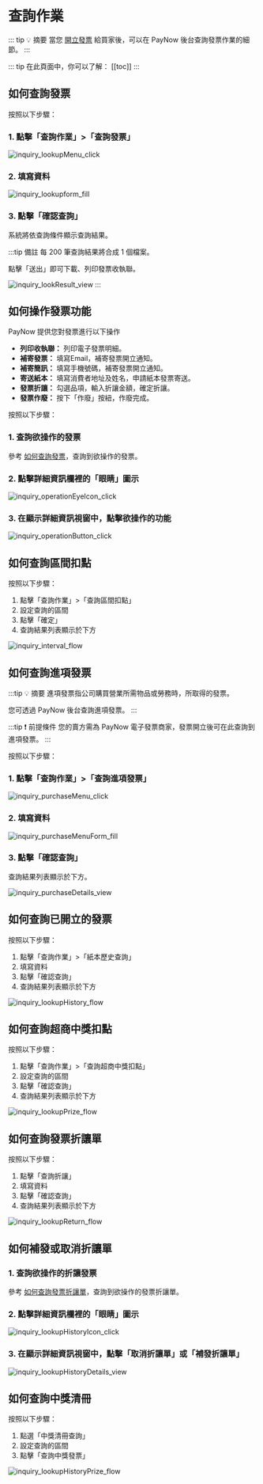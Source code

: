 # 查詢作業

::: tip 💡 摘要
當您 [開立發票](./generation.md) 給買家後，可以在 PayNow 後台查詢發票作業的細節。
:::

::: tip 在此頁面中，你可以了解：
[[toc]]
:::

## 如何查詢發票

按照以下步驟：
### 1. 點擊「查詢作業」>「查詢發票」

![inquiry_lookupMenu_click](./images/inquiry/inquiry_lookupMenu_click.png)

### 2. 填寫資料

![inquiry_lookupform_fill](./images/inquiry/inquiry_lookupform_fill.png)

### 3. 點擊「確認查詢」

系統將依查詢條件顯示查詢結果。

:::tip 備註
每 200 筆查詢結果將合成 1 個檔案。

點擊「送出」即可下載、列印發票收執聯。

![inquiry_lookResult_view](./images/inquiry/inquiry_lookResult_view.png)
:::

## 如何操作發票功能

PayNow 提供您對發票進行以下操作
- **列印收執聯：** 列印電子發票明細。
- **補寄發票：** 填寫Email，補寄發票開立通知。
- **補寄簡訊：** 填寫手機號碼，補寄發票開立通知。
- **寄送紙本：** 填寫消費者地址及姓名，申請紙本發票寄送。
- **發票折讓：** 勾選品項，輸入折讓金額，確定折讓。
- **發票作廢：** 按下「作廢」按紐，作廢完成。

按照以下步驟：

### 1. 查詢欲操作的發票

參考 [如何查詢發票](#如何查詢發票)，查詢到欲操作的發票。

### 2. 點擊詳細資訊欄裡的「眼睛」圖示

![inquiry_operationEyeIcon_click](./images/inquiry/inquiry_operationEyeIcon_click.png)

### 3. 在顯示詳細資訊視窗中，點擊欲操作的功能

![inquiry_operationButton_click](./images/inquiry/inquiry_operationButton_click.png)


## 如何查詢區間扣點

<!-- @TODO 區間扣點是什麼 -->

按照以下步驟：
1. 點擊「查詢作業」>「查詢區間扣點」
2. 設定查詢的區間
3. 點擊「確定」
4. 查詢結果列表顯示於下方

![inquiry_interval_flow](./images/inquiry/inquiry_interval_flow.png)

## 如何查詢進項發票

:::tip 💡 摘要
進項發票指公司購買營業所需物品或勞務時，所取得的發票。

您可透過 PayNow 後台查詢進項發票。
:::

:::tip ❗ 前提條件
您的賣方需為 PayNow 電子發票商家，發票開立後可在此查詢到進項發票。
:::

按照以下步驟：
### 1. 點擊「查詢作業」>「查詢進項發票」

![inquiry_purchaseMenu_click](./images/inquiry/inquiry_purchaseMenu_click.png)

### 2. 填寫資料

![inquiry_purchaseMenuForm_fill](./images/inquiry/inquiry_purchaseMenuForm_fill.png)

### 3. 點擊「確認查詢」

查詢結果列表顯示於下方。

![inquiry_purchaseDetails_view](./images/inquiry/inquiry_purchaseDetails_view.png)

## 如何查詢已開立的發票

按照以下步驟：
1. 點擊「查詢作業」>「紙本歷史查詢」
2. 填寫資料
3. 點擊「確認查詢」
4. 查詢結果列表顯示於下方

![inquiry_lookupHistory_flow](./images/inquiry/inquiry_lookupHistory_flow.png)

## 如何查詢超商中獎扣點

按照以下步驟：
1. 點擊「查詢作業」>「查詢超商中獎扣點」
2. 設定查詢的區間
3. 點擊「確認查詢」
4. 查詢結果列表顯示於下方

![inquiry_lookupPrize_flow](./images/inquiry/inquiry_lookupPrize_flow.png)

## 如何查詢發票折讓單

按照以下步驟：
1. 點擊「查詢折讓」
2. 填寫資料
3. 點擊「確認查詢」
4. 查詢結果列表顯示於下方

![inquiry_lookupReturn_flow](./images/inquiry/inquiry_lookupReturn_flow.png)

## 如何補發或取消折讓單

### 1. 查詢欲操作的折讓發票

參考 [如何查詢發票折讓單](#如何查詢發票折讓單)，查詢到欲操作的發票折讓單。

### 2. 點擊詳細資訊欄裡的「眼睛」圖示

![inquiry_lookupHistoryIcon_click](./images/inquiry/inquiry_lookupHistoryIcon_click.png)

### 3. 在顯示詳細資訊視窗中，點擊「取消折讓單」或「補發折讓單」

![inquiry_lookupHistoryDetails_view](./images/inquiry/inquiry_lookupHistoryDetails_view.png)

## 如何查詢中獎清冊

按照以下步驟：
1. 點選「中獎清冊查詢」
2. 設定查詢的區間
3. 點擊「查詢中獎發票」

![inquiry_lookupHistoryPrize_flow](./images/inquiry/inquiry_lookupHistoryPrize_flow.png)